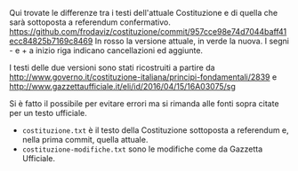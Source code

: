 Qui trovate le differenze tra i testi dell'attuale Costituzione e di quella che sarà sottoposta a referendum confermativo.
https://github.com/frodaviz/costituzione/commit/957cce98e74d7044baff41ecc84825b7169c8469
In rosso la versione attuale, in verde la nuova. I segni - e + a inizio riga indicano cancellazioni ed aggiunte.

I testi delle due versioni sono stati ricostruiti a partire da http://www.governo.it/costituzione-italiana/principi-fondamentali/2839 e http://www.gazzettaufficiale.it/eli/id/2016/04/15/16A03075/sg

Si è fatto il possibile per evitare errori ma si rimanda alle fonti sopra citate per un testo ufficiale.

* ```costituzione.txt``` è il testo della Costituzione sottoposta a referendum e, nella prima commit, quella attuale.
* ```costituzione-modifiche.txt``` sono le modifiche come da Gazzetta Ufficiale.
